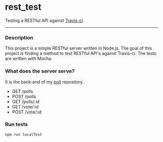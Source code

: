 rest_test
=========

Testing a RESTful API against [Travis-ci](https://travis-ci.org/).


---

### Description
This project is a simple RESTful server written in Node.js. The goal of this project is finding a method to test RESTful API's against Travis-ci. The tests are written with Mocha.

### What does the server serve?
It is the back-end of my [poll](https://github.com/opensoars/poll) repository.
* GET /polls
* POST /polls
* GET /polls/:id
* GET /vote/:id
* POST /vote/:id

### Run tests
`npm run localTest`